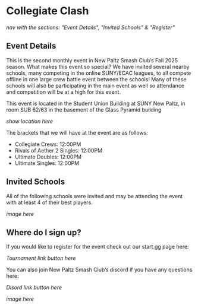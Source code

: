 # Collegiate Clash

*nav with the sections: "Event Details", "Invited Schools" & "Register"*

## Event Details

This is the second monthly event in New Paltz Smash Club’s Fall 2025 season.
What makes this event so special? We have invited several nearby schools,
many competing in the online SUNY/ECAC leagues, to all compete offline in one large crew battle event between the schools! 
Many of these schools will also be participating in the main event as well so attendance and competition will be at a high for this event.

This event is located in the Student Union Building at SUNY New Paltz, in room SUB 62/63 in the basement of the Glass Pyramid building

*show location here*

The brackets that we will have at the event are as follows:

- Collegiate Crews: 12:00PM
- Rivals of Aether 2 Singles: 12:00PM
- Ultimate Doubles: 12:00PM
- Ultimate Singles: 12:00PM

## Invited Schools

All of the following schools were invited and may be attending the event with at least 4 of their best players.

*image here*

## Where do I sign up?

If you would like to register for the event check out our start.gg page here:

*Tournament link button here*

You can also join New Paltz Smash Club’s discord if you have any questions here:

*Disord link button here*

*image here*